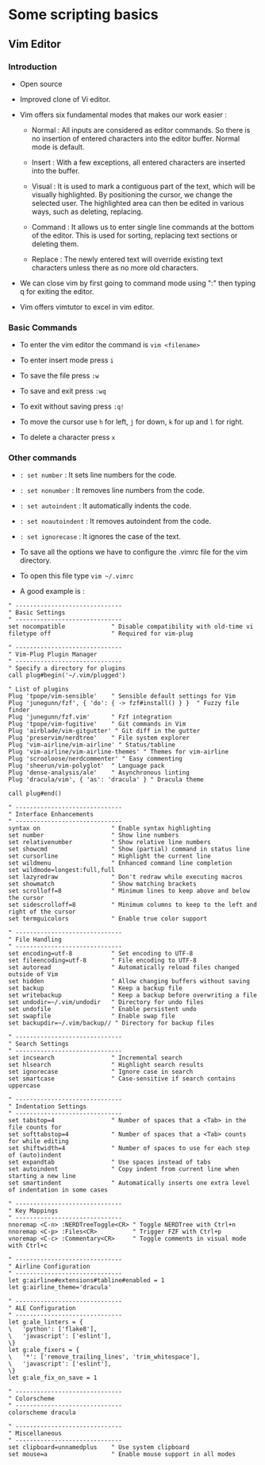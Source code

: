# Some scripting basics

## Vim Editor

### Introduction

- Open source

- Improved clone of Vi editor.

- Vim offers six fundamental modes that makes our work easier :

  - Normal : All inputs are considered as editor commands. So there is no insertion of entered characters into the editor buffer. Normal mode is default.

  - Insert : With a few exceptions, all entered characters are inserted into the buffer.

  - Visual : It is used to mark a contiguous part of the text, which will be visually highlighted. By positioning the cursor, we change the selected user. The highlighted area can then be edited in various ways, such as deleting, replacing.

  - Command : It allows us to enter single line commands at the bottom of the editor. This is used for sorting, replacing text sections or deleting them.

  - Replace : The newly entered text will override existing text characters unless there as no more old characters.

- We can close vim by first going to command mode using ":" then typing q for exiting the editor.

- Vim offers vimtutor to excel in vim editor.

### Basic Commands

- To enter the vim editor the command is `vim <filename>`

- To enter insert mode press `i`

- To save the file press `:w`

- To save and exit press `:wq`

- To exit without saving press `:q!`

- To move the cursor use `h` for left, `j` for down, `k` for up and `l` for right.

- To delete a character press `x`

### Other commands

- `: set number` : It sets line numbers for the code.

- `: set nonumber` : It removes line numbers from the code.

- `: set autoindent` : It automatically indents the code.

- `: set noautoindent` : It removes autoindent from the code.

- `: set ignorecase` : It ignores the case of the text.

- To save all the options we have to configure the .vimrc file for the vim directory.

- To open this file type `vim ~/.vimrc`

- A good example is :

```vim
" ------------------------------
" Basic Settings
" ------------------------------
set nocompatible             " Disable compatibility with old-time vi
filetype off                 " Required for vim-plug

" ------------------------------
" Vim-Plug Plugin Manager
" ------------------------------
" Specify a directory for plugins
call plug#begin('~/.vim/plugged')

" List of plugins
Plug 'tpope/vim-sensible'    " Sensible default settings for Vim
Plug 'junegunn/fzf', { 'do': { -> fzf#install() } }  " Fuzzy file finder
Plug 'junegunn/fzf.vim'      " Fzf integration
Plug 'tpope/vim-fugitive'    " Git commands in Vim
Plug 'airblade/vim-gitgutter' " Git diff in the gutter
Plug 'preservim/nerdtree'    " File system explorer
Plug 'vim-airline/vim-airline' " Status/tabline
Plug 'vim-airline/vim-airline-themes' " Themes for vim-airline
Plug 'scrooloose/nerdcommenter' " Easy commenting
Plug 'sheerun/vim-polyglot'  " Language pack
Plug 'dense-analysis/ale'    " Asynchronous linting
Plug 'dracula/vim', { 'as': 'dracula' } " Dracula theme

call plug#end()

" ------------------------------
" Interface Enhancements
" ------------------------------
syntax on                    " Enable syntax highlighting
set number                   " Show line numbers
set relativenumber           " Show relative line numbers
set showcmd                  " Show (partial) command in status line
set cursorline               " Highlight the current line
set wildmenu                 " Enhanced command line completion
set wildmode=longest:full,full
set lazyredraw               " Don't redraw while executing macros
set showmatch                " Show matching brackets
set scrolloff=8              " Minimum lines to keep above and below the cursor
set sidescrolloff=8          " Minimum columns to keep to the left and right of the cursor
set termguicolors            " Enable true color support

" ------------------------------
" File Handling
" ------------------------------
set encoding=utf-8           " Set encoding to UTF-8
set fileencoding=utf-8       " File encoding to UTF-8
set autoread                 " Automatically reload files changed outside of Vim
set hidden                   " Allow changing buffers without saving
set backup                   " Keep a backup file
set writebackup              " Keep a backup before overwriting a file
set undodir=~/.vim/undodir   " Directory for undo files
set undofile                 " Enable persistent undo
set swapfile                 " Enable swap file
set backupdir=~/.vim/backup// " Directory for backup files

" ------------------------------
" Search Settings
" ------------------------------
set incsearch                " Incremental search
set hlsearch                 " Highlight search results
set ignorecase               " Ignore case in search
set smartcase                " Case-sensitive if search contains uppercase

" ------------------------------
" Indentation Settings
" ------------------------------
set tabstop=4                " Number of spaces that a <Tab> in the file counts for
set softtabstop=4            " Number of spaces that a <Tab> counts for while editing
set shiftwidth=4             " Number of spaces to use for each step of (auto)indent
set expandtab                " Use spaces instead of tabs
set autoindent               " Copy indent from current line when starting a new line
set smartindent              " Automatically inserts one extra level of indentation in some cases

" ------------------------------
" Key Mappings
" ------------------------------
nnoremap <C-n> :NERDTreeToggle<CR> " Toggle NERDTree with Ctrl+n
nnoremap <C-p> :Files<CR>          " Trigger FZF with Ctrl+p
vnoremap <C-c> :Commentary<CR>     " Toggle comments in visual mode with Ctrl+c

" ------------------------------
" Airline Configuration
" ------------------------------
let g:airline#extensions#tabline#enabled = 1
let g:airline_theme='dracula'

" ------------------------------
" ALE Configuration
" ------------------------------
let g:ale_linters = {
\   'python': ['flake8'],
\   'javascript': ['eslint'],
\}
let g:ale_fixers = {
\   '*': ['remove_trailing_lines', 'trim_whitespace'],
\   'javascript': ['eslint'],
\}
let g:ale_fix_on_save = 1

" ------------------------------
" Colorscheme
" ------------------------------
colorscheme dracula

" ------------------------------
" Miscellaneous
" ------------------------------
set clipboard=unnamedplus    " Use system clipboard
set mouse=a                  " Enable mouse support in all modes

```

